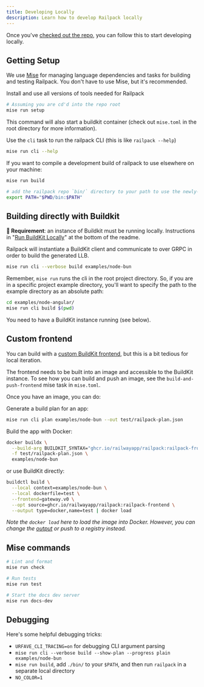 ```yaml
---
title: Developing Locally
description: Learn how to develop Railpack locally
---
```


Once you've [checked out the repo](https://github.com/railwayapp/railpack), you
can follow this to start developing locally.

## Getting Setup

We use [Mise](https://mise.jdx.dev/) for managing language dependencies and
tasks for building and testing Railpack. You don't have to use Mise, but it's
recommended.

Install and use all versions of tools needed for Railpack

```bash
# Assuming you are cd'd into the repo root
mise run setup
```

This command will also start a buildkit container (check out `mise.toml` in the root directory for more information).

Use the `cli` task to run the railpack CLI (this is like `railpack --help`)

```bash
mise run cli --help
```

If you want to compile a development build of railpack to use elsewhere on your machine:

```bash
mise run build

# add the railpack repo `bin/` directory to your path to use the newly-compiled railpack on your machine
export PATH="$PWD/bin:$PATH"
```

## Building directly with Buildkit

**👋 Requirement**: an instance of Buildkit must be running locally.
Instructions in "[Run BuildKit Locally](#run-buildkit-locally)" at the bottom of
the readme.

Railpack will instantiate a BuildKit client and communicate to over GRPC in
order to build the generated LLB.

```bash
mise run cli --verbose build examples/node-bun
```

Remember, `mise run` runs the cli in the root project directory. So, if you are in a specific project example directory, you'll want to specify the path to the example directory as an absolute path:

```bash
cd examples/node-angular/
mise run cli build $(pwd)
```

You need to have a BuildKit instance running (see below).

## Custom frontend

You can build with a [custom BuildKit frontend](/guides/custom-frontend), but
this is a bit tedious for local iteration.

The frontend needs to be built into an image and accessible to the BuildKit
instance. To see how you can build and push an image, see the
`build-and-push-frontend` mise task in `mise.toml`.

Once you have an image, you can do:

Generate a build plan for an app:

```bash
mise run cli plan examples/node-bun --out test/railpack-plan.json
```

Build the app with Docker:

```bash
docker buildx \
  --build-arg BUILDKIT_SYNTAX="ghcr.io/railwayapp/railpack:railpack-frontend" \
  -f test/railpack-plan.json \
  examples/node-bun
```

or use BuildKit directly:

```bash
buildctl build \
  --local context=examples/node-bun \
  --local dockerfile=test \
  --frontend=gateway.v0 \
  --opt source=ghcr.io/railwayapp/railpack:railpack-frontend \
  --output type=docker,name=test | docker load
```

_Note the `docker load` here to load the image into Docker. However, you can
change the [output](https://github.com/moby/buildkit?tab=readme-ov-file#output)
or push to a registry instead._

## Mise commands

```bash
# Lint and format
mise run check

# Run tests
mise run test

# Start the docs dev server
mise run docs-dev
```

## Debugging

Here's some helpful debugging tricks:

* `URFAVE_CLI_TRACING=on` for debugging CLI argument parsing
* `mise run cli --verbose build --show-plan --progress plain examples/node-bun`
* `mise run build`, add `./bin/` to your `$PATH`, and then run `railpack` in a separate local directory
* `NO_COLOR=1` 